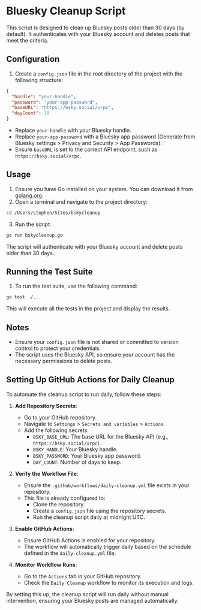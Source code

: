 # Bluesky Cleanup Script

This script is designed to clean up Bluesky posts older than 30 days (by default). It authenticates with your Bluesky account and deletes posts that meet the criteria.

## Configuration

1. Create a `config.json` file in the root directory of the project with the following structure:

```json
{
  "handle": "your-handle",
  "password": "your-app-password",
  "baseURL": "https://bsky.social/xrpc",
  "dayCount": 30
}
```

- Replace `your-handle` with your Bluesky handle.
- Replace `your-app-password` with a Bluesky app password (Generate from Bluesky settings > Privacy and Security > App Passwords).
- Ensure `baseURL` is set to the correct API endpoint, such as `https://bsky.social/xrpc`.

## Usage

1. Ensure you have Go installed on your system. You can download it from [golang.org](https://golang.org/).
2. Open a terminal and navigate to the project directory:

```bash
cd /Users/stephen/Sites/bskycleanup
```

3. Run the script:

```bash
go run bskycleanup.go
```

The script will authenticate with your Bluesky account and delete posts older than 30 days.

## Running the Test Suite

1. To run the test suite, use the following command:

```bash
go test ./...
```

This will execute all the tests in the project and display the results.

## Notes

- Ensure your `config.json` file is not shared or committed to version control to protect your credentials.
- The script uses the Bluesky API, so ensure your account has the necessary permissions to delete posts.

## Setting Up GitHub Actions for Daily Cleanup

To automate the cleanup script to run daily, follow these steps:

1. **Add Repository Secrets**:
   - Go to your GitHub repository.
   - Navigate to `Settings` > `Secrets and variables` > `Actions`.
   - Add the following secrets:
     - `BSKY_BASE_URL`: The base URL for the Bluesky API (e.g., `https://bsky.social/xrpc`).
     - `BSKY_HANDLE`: Your Bluesky handle.
     - `BSKY_PASSWORD`: Your Bluesky app password.
     - `DAY_COUNT`: Number of days to keep.

2. **Verify the Workflow File**:
   - Ensure the `.github/workflows/daily-cleanup.yml` file exists in your repository.
   - This file is already configured to:
     - Clone the repository.
     - Create a `config.json` file using the repository secrets.
     - Run the cleanup script daily at midnight UTC.

3. **Enable GitHub Actions**:
   - Ensure GitHub Actions is enabled for your repository.
   - The workflow will automatically trigger daily based on the schedule defined in the `daily-cleanup.yml` file.

4. **Monitor Workflow Runs**:
   - Go to the `Actions` tab in your GitHub repository.
   - Check the `Daily Cleanup` workflow to monitor its execution and logs.

By setting this up, the cleanup script will run daily without manual intervention, ensuring your Bluesky posts are managed automatically.
